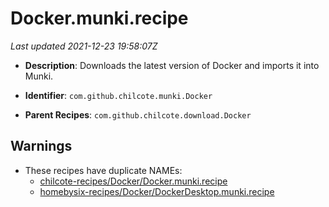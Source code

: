 # Docker.munki.recipe

_Last updated 2021-12-23 19:58:07Z_

- **Description**: Downloads the latest version of Docker and imports it into Munki.

- **Identifier**: `com.github.chilcote.munki.Docker`

- **Parent Recipes**: `com.github.chilcote.download.Docker`

## Warnings

- These recipes have duplicate NAMEs:
    - [chilcote-recipes/Docker/Docker.munki.recipe](/autopkg-dupe-tracker/chilcote-recipes/Docker/Docker.munki.recipe)
    - [homebysix-recipes/Docker/DockerDesktop.munki.recipe](/autopkg-dupe-tracker/homebysix-recipes/Docker/DockerDesktop.munki.recipe)